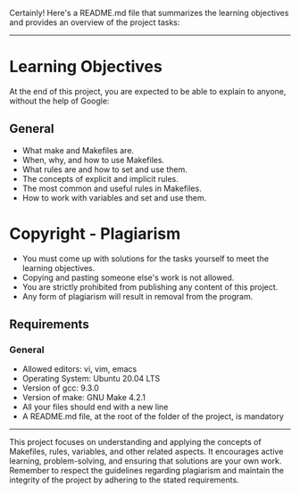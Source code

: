 Certainly! Here's a README.md file that summarizes the learning objectives and provides an overview of the project tasks:

---

# Learning Objectives

At the end of this project, you are expected to be able to explain to anyone, without the help of Google:

## General

- What make and Makefiles are.
- When, why, and how to use Makefiles.
- What rules are and how to set and use them.
- The concepts of explicit and implicit rules.
- The most common and useful rules in Makefiles.
- How to work with variables and set and use them.

# Copyright - Plagiarism

- You must come up with solutions for the tasks yourself to meet the learning objectives.
- Copying and pasting someone else's work is not allowed.
- You are strictly prohibited from publishing any content of this project.
- Any form of plagiarism will result in removal from the program.

## Requirements

### General

- Allowed editors: vi, vim, emacs
- Operating System: Ubuntu 20.04 LTS
- Version of gcc: 9.3.0
- Version of make: GNU Make 4.2.1
- All your files should end with a new line
- A README.md file, at the root of the folder of the project, is mandatory

---

This project focuses on understanding and applying the concepts of Makefiles, rules, variables, and other related aspects. It encourages active learning, problem-solving, and ensuring that solutions are your own work. Remember to respect the guidelines regarding plagiarism and maintain the integrity of the project by adhering to the stated requirements.
